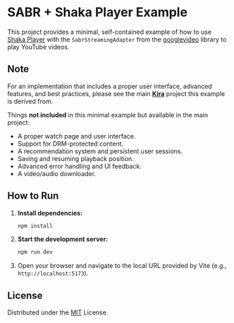 # SABR + Shaka Player Example

This project provides a minimal, self-contained example of how to use [Shaka Player](https://shaka-player-demo.appspot.com/) with the `SabrStreamingAdapter` from the [googlevideo](https://github.com/LuanRT/googlevideo) library to play YouTube videos.

## Note

For an implementation that includes a proper user interface, advanced features, and best practices, please see the main **[Kira](https://github.com/LuanRT/yt-sabr-shaka-demo)** project this example is derived from.

Things **not included** in this minimal example but available in the main project:
*   A proper watch page and user interface.
*   Support for DRM-protected content.
*   A recommendation system and persistent user sessions.
*   Saving and resuming playback position.
*   Advanced error handling and UI feedback.
*   A video/audio downloader.

## How to Run

1.  **Install dependencies:**
    ```bash
    npm install
    ```

2.  **Start the development server:**
    ```bash
    npm run dev
    ```

3.  Open your browser and navigate to the local URL provided by Vite (e.g., `http://localhost:5173`).

## License
Distributed under the [MIT](./LICENSE) License.